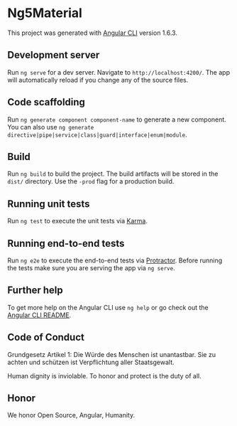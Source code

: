 # Ng5Material

This project was generated with [Angular CLI](https://github.com/angular/angular-cli) version 1.6.3.

## Development server

Run `ng serve` for a dev server. Navigate to `http://localhost:4200/`. The app will automatically reload if you change any of the source files.

## Code scaffolding

Run `ng generate component component-name` to generate a new component. You can also use `ng generate directive|pipe|service|class|guard|interface|enum|module`.

## Build

Run `ng build` to build the project. The build artifacts will be stored in the `dist/` directory. Use the `-prod` flag for a production build.

## Running unit tests

Run `ng test` to execute the unit tests via [Karma](https://karma-runner.github.io).

## Running end-to-end tests

Run `ng e2e` to execute the end-to-end tests via [Protractor](http://www.protractortest.org/).
Before running the tests make sure you are serving the app via `ng serve`.

## Further help

To get more help on the Angular CLI use `ng help` or go check out the [Angular CLI README](https://github.com/angular/angular-cli/blob/master/README.md).

## Code of Conduct

Grundgesetz Artikel 1: Die Würde des Menschen ist unantastbar. Sie zu achten und schützen ist Verpflichtung aller Staatsgewalt.

Human dignity is inviolable. To honor and protect is the duty of all.

## Honor

We honor Open Source, Angular, Humanity.
